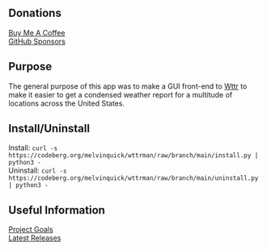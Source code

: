 ## Donations

[Buy Me A Coffee](https://www.buymeacoffee.com/KingKairos)  
[GitHub Sponsors](https://github.com/sponsors/melvinquick)

## Purpose

The general purpose of this app was to make a GUI front-end to [Wttr](https://wttr.in) to make it easier to get a condensed weather report for a multitude of locations across the United States.

## Install/Uninstall

Install: `curl -s https://codeberg.org/melvinquick/wttrman/raw/branch/main/install.py | python3 -`  
Uninstall: `curl -s https://codeberg.org/melvinquick/wttrman/raw/branch/main/uninstall.py | python3 -`

## Useful Information

[Project Goals](https://codeberg.org/melvinquick/wttrman/projects/13315)  
[Latest Releases](https://pypi.org/project/wttrman/)
